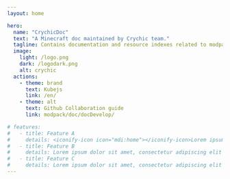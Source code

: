 ```yaml
---
layout: home

hero:
  name: "CrychicDoc"
  text: "A Minecraft doc maintained by Crychic team."
  tagline: Contains documentation and resource indexes related to modpacks and Minecraft development.
  image: 
    light: /logo.png
    dark: /logodark.png
    alt: crychic
  actions:
    - theme: brand
      text: Kubejs
      link: /en/
    - theme: alt
      text: Github Collaboration guide
      link: modpack/doc/docDevelop/

# features:
#   - title: Feature A
#     details: <iconify-icon icon="mdi:home"></iconify-icon>Lorem ipsum dolor sit amet, consectetur adipiscing elit
#   - title: Feature B
#     details: Lorem ipsum dolor sit amet, consectetur adipiscing elit
#   - title: Feature C
#     details: Lorem ipsum dolor sit amet, consectetur adipiscing elit
---
```


<index />
<script setup>
import index from './index.vue'
</script>